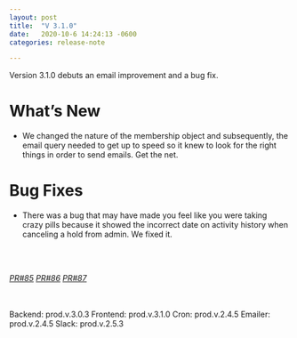 ```yaml
---
layout: post
title:  "V 3.1.0"
date:   2020-10-6 14:24:13 -0600
categories: release-note

---
```

Version 3.1.0 debuts an email improvement and a bug fix.

# What’s New
- We changed the nature of the membership object and subsequently, the email query needed to get up to speed so it knew to look for the right things in order to send emails. Get the net.




# Bug Fixes

- There was a bug that may have made you feel like you were taking crazy pills because it showed the incorrect date on activity history when canceling a hold from admin. We fixed it. 

<br/><br/>


*[PR#85](https://github.com/streetparking/my-streetparking/pull/85)* *[PR#86](https://github.com/streetparking/my-streetparking/pull/86)* *[PR#87](https://github.com/streetparking/my-streetparking/pull/87)* 

<br/><br/>
Backend: prod.v.3.0.3
Frontend: prod.v.3.1.0
Cron: prod.v.2.4.5
Emailer: prod.v.2.4.5
Slack: prod.v.2.5.3